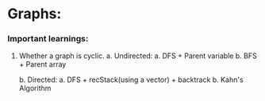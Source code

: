 # Graphs:

### Important learnings:
1. Whether a graph is cyclic.
    a. Undirected:
        a. DFS + Parent variable
        b. BFS + Parent array
    
    b. Directed:
        a. DFS + recStack(using a vector) + backtrack
        b. Kahn's Algorithm